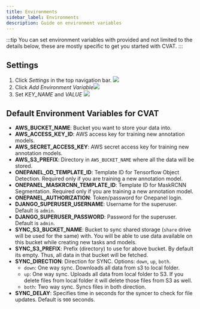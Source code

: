```yaml
---
title: Environments
sidebar_label: Environments
description: Guide on environment variables
---
```


:::tip
You can set environment variables with provided and not limited to the details below, these are mostly specific to get you started with CVAT.
:::

## Settings
1. Click *Settings* in the top navigation bar. ![](/img/navigation_select_settings.png)
2. Click *Add Environment Variable*![](/img/settings_env_variables.png)
3. Set *KEY_NAME* and *VALUE* ![](/img/settings_set_variables.png)

## Default Environment Variables for CVAT

- **AWS_BUCKET_NAME**: Bucket you want to store your data into.
- **AWS_ACCESS_KEY_ID**: AWS access key for training new annotation models.
- **AWS_SECRET_ACCESS_KEY**: AWS secret access key for training new annotation models.
- **AWS_S3_PREFIX**: Directory in `AWS_BUCKET_NAME` where all the data will be stored.
- **ONEPANEL_OD_TEMPLATE_ID**: Template ID for Tensorflow Object Detection. Required only if you are training a new annotation model.
- **ONEPANEL_MASKRCNN_TEMPLATE_ID**: Template ID for MaskRCNN Segmentation. Required only if you are training a new annotation model.
- **ONEPANEL_AUTHORIZATION**: Token/password for Onepanel login.
- **DJANGO_SUPERUSER_USERNAME**: Username for the superuser. Default is `admin`.
- **DJANGO_SUPERUSER_PASSWORD**: Password for the superuser. Default is `admin`.
- **SYNC_S3_BUCKET_NAME**: Bucket to sync shared storage (`share` drive will be used for the same) with. You will be able to use data available on this bucket while creating new tasks and models.
- **SYNC_S3_PREFIX**: Prefix (directory) to use for above bucket. By default its empty. Thus, all data in that bucket will be fetched.
- **SYNC_DIRECTION**: Direction for SYNC. Options: `down`, `up`, `both`.
  - `down`: One way sync. Downloads all data from s3 to local folder.
  - `up`: One way sync. Uploads all data from local folder to S3. If you delete files from local folder it will delete those files from S3 as well.
  - `both`: Two way sync. Syncs files in both direction.
- **SYNC_DELAY**: Specifies time in seconds for the syncer to check for file updates. Default is `900` seconds.